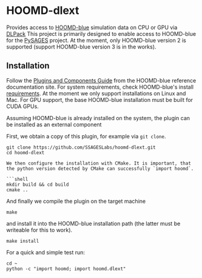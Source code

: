 # HOOMD-dlext

Provides access to [HOOMD-blue](https://hoomd-blue.readthedocs.io/en/v2.9.7/) simulation data on CPU or GPU via [DLPack](https://github.com/dmlc/dlpack)
This project is primarily designed to enable access to HOOMD-blue for the [PySAGES](https://pysages.readthedocs.io/en/latest/) project.
At the moment, only HOOMD-blue version 2 is supported (support HOOMD-blue version 3 is in the works).

## Installation

Follow the [Plugins and Components Guide](https://hoomd-blue.readthedocs.io/en/v2.9.7/developer.html) from the HOOMD-blue reference documentation site.
For system requirements, check HOOMD-blue's install [requirements](https://hoomd-blue.readthedocs.io/en/v2.9.7/installation.html#compiling-from-source).
At the moment we only support installations on Linux and Mac.
For GPU support, the base HOOMD-blue installation must be built for CUDA GPUs.

Assuming HOOMD-blue is already installed on the system, the plugin can be installed as an external component

First, we obtain a copy of this plugin, for example via `git clone`.

```shell
git clone https://github.com/SSAGESLabs/hoomd-dlext.git
cd hoomd-dlext

We then configure the installation with CMake. It is important, that the python version detected by CMake can successfully `import hoomd`.

```shell
mkdir build && cd build
cmake ..
```

And finally we compile the plugin on the target machine
```shell
make
```
and install it into the HOOMD-blue installation path (the latter must be writeable for this to work).
```shell
make install
```

For a quick and simple test run:
```shell
cd ~
python -c "import hoomd; import hoomd.dlext"
```